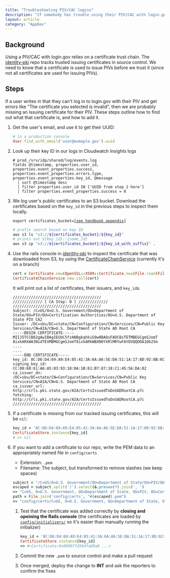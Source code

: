 ```yaml
---
title: "Troubleshooting PIV/CAC logins"
description: "If somebody has trouble using their PIV/CAC with login.gov"
layout: article
category: "AppDev"
---
```


## Background

Using a PIV/CAC with login.gov relies on a certificate trust chain. The [identity-pki](https://github.com/18f/identity-pki)
repo tracks trusted issuing certificates in source control. We need to know that a certificate is used to issue PIVs
before we trust it (since not all certificates are used for issuing PIVs).

## Steps

If a user writes in that they can't log in to login.gov with their PIV and get errors like "The certificate you selected is invalid",
then we are probably missing an issuing certificate for their PIV. These steps outline how to find out what that certificate is,
and how to add it.

1. Get the user's email, and use it to get their UUID:

    ```ruby
    # in a production console
    User.find_with_email('user@exmaple.gov').uuid
    ```

1. Look up their key ID in our logs in Cloudwatch Insights logs

    ```
    # prod_/srv/idp/shared/log/events.log
    fields @timestamp, properties.user_id, properties.event_properties.success, properties.event_properties.errors.type, properties.event_properties.key_id, @message
      | sort @timestamp desc
      | filter properties.user_id IN ['UUID from step 2 here']
      | filter properties.event_properties.success = 0
    ```
1. We log user's public certificates to an S3 bucket.
   Download the certificates based on the `key_id` in the previous steps to inspect them locally.

    <pre><code>export certificates_bucket=<a href="https://docs.google.com/document/d/1ZMpi7Gj-Og1dn-qUBfQHqLc1Im7rUzDmIxKn11DPJzk/edit#heading=h.lr6u13hz0psq">[see handbook appendix]</a></code></pre>

   ```bash
   # prefix search based on key ID
   aws s3 ls "s3://${certificates_bucket}/${key_id}"
   # prints out ${key_id}::{some_id}
   aws s3 cp "s3://${certificates_bucket}/${key_id_with_suffix}" .
   ```

1. Use the rails console in [identity-pki](https://github.com/18f/identity-pki) to inspect the certificate that was downloaded from S3,
   by using the [CertificateChainService](https://github.com/18F/identity-pki/pull/167/files#diff-3fde0fe593525bbb0141b783449f1b1c)
   (currently it's on a branch)

    ```ruby
    cert = Certificate.new(OpenSSL::X509::Certificate.new(File.read(File.join("path/to/cert"))))
    CertificateChainService.new.call(cert)
    ```

    It will print out a list of certificates, their issuers, and `key_id`s.

    ```
    ///////////////////////////////////////
    ///////////// [ CA Step: 0 ] /////////////
    ///////////////////////////////////////
    Subject: /C=US/O=U.S. Government/OU=Department of State/OU=PIV/OU=Certification Authorities/OU=U.S. Department of State PIV CA2
    Issuer: /DC=sbu/DC=state/CN=Configuration/CN=Services/CN=Public Key Services/CN=AIA/CN=U.S. Department of State AD Root CA
    -----BEGIN CERTIFICATE-----
    MIIJ5TCCB82gAwIBAgIEUbC5fzANBgkqhkiG9w0BAQsFADCBsTETMBEGCgmSJomT
    8ixkARkWA3NidTEVMBMGCgmSJomT8ixkARkWBXN0YXRlMRYwFAYDVQQDDA1Db25m
    ....
    ....
    -----END CERTIFICATE-----
    key_id: 8C:D6:D4:69:A9:E4:85:41:3A:6A:A6:5E:DA:51:1A:17:8D:92:8B:6C
    signing_key_id: CC:00:68:61:A6:A5:03:93:10:0A:1B:61:B7:87:18:C1:45:56:DA:82
    ca_issuer_dn: /DC=sbu/DC=state/CN=Configuration/CN=Services/CN=Public Key Services/CN=AIA/CN=U.S. Department of State AD Root CA
    ca_issuer_url: http://crls.pki.state.gov/AIA/CertsIssuedToDoSADRootCA.p7c
    fetching: http://crls.pki.state.gov/AIA/CertsIssuedToDoSADRootCA.p7c
    ///////////////////////////////////////

   ```

1. If a certificate is missing from our tracked issuing certificates, this will be `nil`:

    ```ruby
    key_id = '8C:D6:D4:69:A9:E4:85:41:3A:6A:A6:5E:DA:51:1A:17:8D:92:8B:6C'
    CertificateStore.instance[key_id]
    # => nil
    ```

1. If you want to add a certificate to our repo, write the PEM data to an appropriately named file in `config/certs`

    - Extension: `.pem`
    - Filename: The subject, but transformed to remove slashes (we keep spaces)

    ```ruby
    subject = "/C=US/O=U.S. Government/OU=Department of State/OU=PIV/OU=Certification Authorities/OU=U.S. Department of State PIV CA2"
    escaped = subject.split('/').select(&:present?).join(', ')
    => "C=US, O=U.S. Government, OU=Department of State, OU=PIV, OU=Certification Authorities, OU=U.S. Department of State PIV CA2"
    path = File.join('config/certs', "#{escaped}.pem")
    => "config/certs/C=US, O=U.S. Government, OU=Department of State, OU=PIV, OU=Certification Authorities, OU=U.S. Department of State PIV CA2.pem"
    ```

    1. Test that the certificate was added correctly by **closing and opeining the Rails console** (the certificates are loaded by [`config/initializers/`](https://github.com/18F/identity-pki/blob/master/config/initializers/certificate_store.rb) so it's easier than manually running the initializer)

        ```ruby
        key_id = '8C:D6:D4:69:A9:E4:85:41:3A:6A:A6:5E:DA:51:1A:17:8D:92:8B:6C'
        CertificateStore.instance[key_id]
        => #<Certificate:0x00007fd564fa89a8 ...>
        ```

    1. Commit the new `.pem` to source control and make a pull request

    1. Once merged, deploy the change to **INT** and ask the reporters to confirm the fixes
